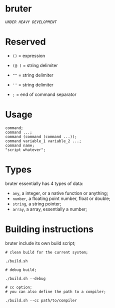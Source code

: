 
# bruter


*`UNDER HEAVY DEVELOPMENT`*


# Reserved

- `()` = expression

- `(@ )` = string delimiter

- `""` = string delimiter

- `''` = string delimiter

- `;` = end of command separator

# Usage

    command;
    command ...;
    command (command (command ...));
    command variable_1 variable_2 ...;
    command name;
    "script whatever";

# Types
      
  bruter essentially has 4 types of data:
  - `any`, a integer, or a native function or anything;
  - `number`, a floating point number, float or double;
  - `string`, a string pointer;
  - `array`, a array, essentially a number;

# Building instructions

  bruter include its own build script;

    # clean build for the current system;
    
    ./build.sh

    # debug build;
    
    ./build.sh --debug

    # cc option:
    # you can also define the path to a compiler;

    ./build.sh --cc path/to/compiler
